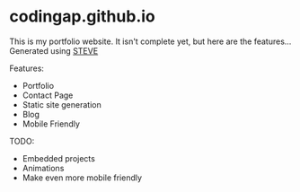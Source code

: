 # codingap.github.io

This is my portfolio website. It isn't complete yet, but here are the features...
Generated using [STEVE](https://github.com/CodingAP/steve)

Features:
- Portfolio
- Contact Page
- Static site generation
- Blog
- Mobile Friendly

TODO:
- Embedded projects
- Animations
- Make even more mobile friendly